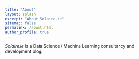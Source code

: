 ```yaml
---
title: "About"
layout: splash
excerpt: "About Solaire.ie"
sitemap: false
permalink: /about.html
author_profile: true
---
```


_Solaire.ie_ is a Data Science / Machine Learning consultancy and development blog.
